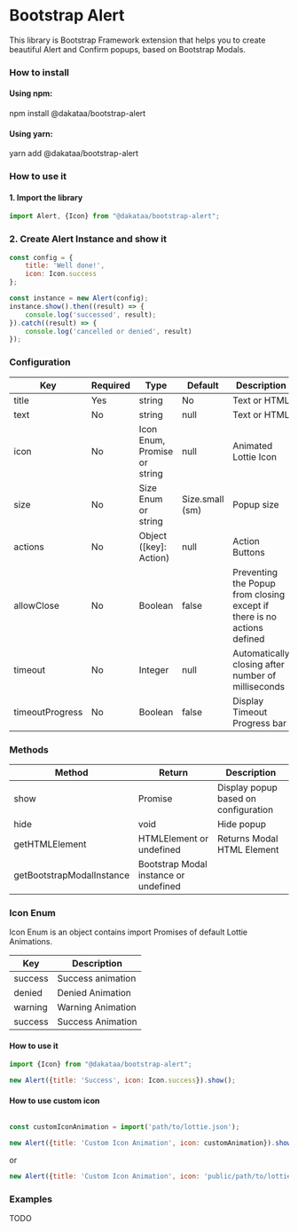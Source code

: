 # Bootstrap Alert
This library is Bootstrap Framework extension that helps you to create beautiful Alert and Confirm popups, based on Bootstrap Modals.

### How to install

#### Using npm:
npm install @dakataa/bootstrap-alert

#### Using yarn:
yarn add @dakataa/bootstrap-alert


### How to use it
#### 1. Import the library
```js
import Alert, {Icon} from "@dakataa/bootstrap-alert";
```

### 2. Create Alert Instance and show it

```js
const config = {
	title: 'Well done!',
	icon: Icon.success
};

const instance = new Alert(config);
instance.show().then((result) => {
	console.log('successed', result);
}).catch((result) => {
	console.log('cancelled or denied', result)
});
```

### Configuration

| Key             | Required | Type                         | Default         | Description                                                             | 
|-----------------|----------|------------------------------|-----------------|-------------------------------------------------------------------------|
| title           | Yes      | string                       | No              | Text or HTML                                                            |
| text            | No       | string                       | null            | Text or HTML                                                            |
| icon            | No       | Icon Enum, Promise or string | null            | Animated Lottie Icon                                                    |
| size            | No       | Size Enum or string          | Size.small (sm) | Popup size                                                              |
| actions         | No       | Object ([key]: Action)       | null            | Action Buttons                                                          |
| allowClose      | No       | Boolean                      | false           | Preventing the Popup from closing except if there is no actions defined |
| timeout         | No       | Integer                      | null            | Automatically closing after number of milliseconds                      | 
| timeoutProgress | No       | Boolean                      | false           | Display Timeout Progress bar                                            |

### Methods

| Method                      | Return                                  | Description                          |
|-----------------------------|-----------------------------------------|--------------------------------------|
| show                        | Promise<Result>                         | Display popup based on configuration |
| hide                        | void                                    | Hide popup                           |
| getHTMLElement              | HTMLElement or undefined                | Returns Modal HTML Element           |
| getBootstrapModalInstance   | Bootstrap Modal instance or undefined   |                                      |

### Icon Enum
Icon Enum is an object contains import Promises of default Lottie Animations.

| Key     | Description       |
|---------|-------------------|
| success | Success animation |
| denied  | Denied Animation  |
| warning | Warning Animation |
| success | Success Animation |

#### How to use it
```js
import {Icon} from "@dakataa/bootstrap-alert";

new Alert({title: 'Success', icon: Icon.success}).show();
```

#### How to use custom icon
```js

const customIconAnimation = import('path/to/lottie.json');

new Alert({title: 'Custom Icon Animation', icon: customAnimation}).show();
```
or

```js
new Alert({title: 'Custom Icon Animation', icon: 'public/path/to/lottie.json'}).show();
```


### Examples
TODO
